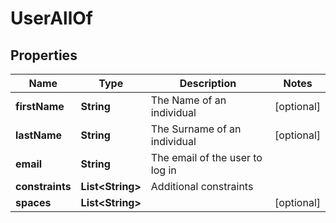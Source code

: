 

# UserAllOf


## Properties

Name | Type | Description | Notes
------------ | ------------- | ------------- | -------------
**firstName** | **String** | The Name of an individual |  [optional]
**lastName** | **String** | The Surname of an individual |  [optional]
**email** | **String** | The email of the user to log in | 
**constraints** | **List&lt;String&gt;** | Additional constraints | 
**spaces** | **List&lt;String&gt;** |  |  [optional]



